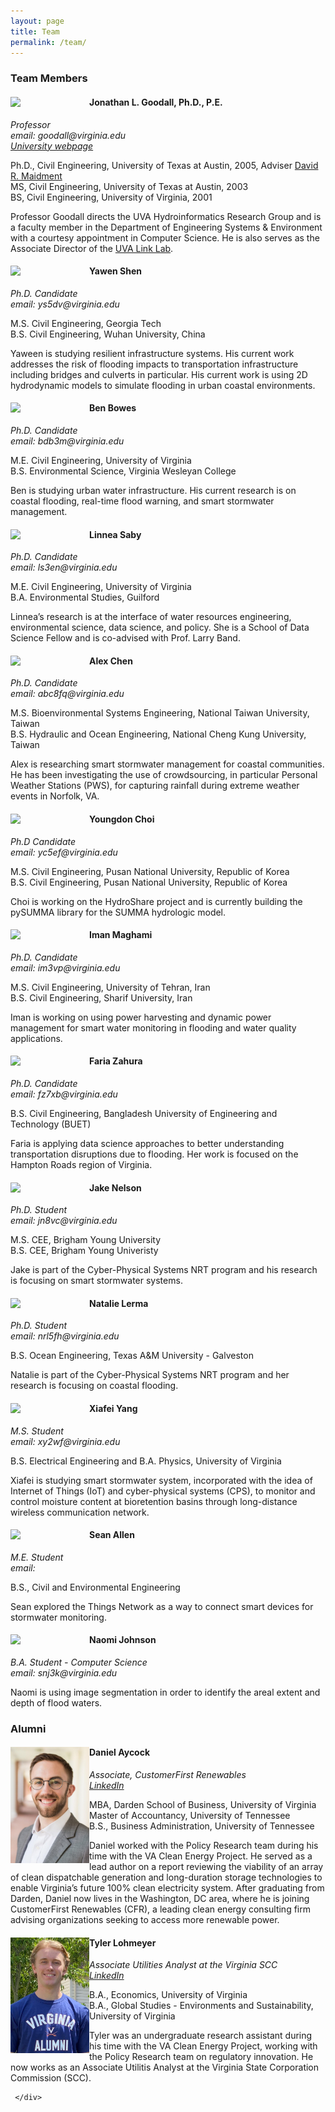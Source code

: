 ```yaml
---
layout: page
title: Team
permalink: /team/
---
```


<div class="container-fluid">
     <div class="row">
       <div id="gridid" class="col-sm-12">
 <h3>Team Members</h3>

<div class="row">

 <div class="col-sm-6 clearfix">
   <p><img src="/images/teampic/goodall.jpg" class="img-responsive" width="25%" style="float: left" /></p>
   <h4>Jonathan L. Goodall, Ph.D., P.E.</h4>
   <p><i>Professor<br />email: goodall@virginia.edu <br /> <a href="https://engineering.virginia.edu/faculty/jonathan-l-goodall">University webpage</a> </i></p>

   <p> Ph.D., Civil Engineering, University of Texas at Austin, 2005, Adviser <a href="http://www.caee.utexas.edu/prof/maidment/CAEE/maidment.htm">David R. Maidment</a> <br />
 MS, Civil Engineering, University of Texas at Austin, 2003 <br />
 BS, Civil Engineering, University of Virginia, 2001 </p>

   <p>Professor Goodall directs the UVA Hydroinformatics Research Group and is a faculty member in the Department of Engineering Systems &amp; Environment with a courtesy appointment in Computer Science. He is also serves as the Associate Director of the <a href="http://linklab.virginia.edu">UVA Link Lab</a>. </p>
 </div>

 <div class="col-sm-6 clearfix">
   <p><img src="/images/teampic/Yawen-1.jpg" class="img-responsive" width="25%" style="float: left" /></p>
   <h4>Yawen Shen</h4>
   <p><i>Ph.D. Candidate<br />email: ys5dv@virginia.edu</i></p>

   <p> M.S. Civil Engineering, Georgia Tech <br />
 B.S. Civil Engineering, Wuhan University, China </p>

   <p>Yaween is studying resilient infrastructure systems. His current work addresses the risk of flooding impacts to transportation infrastructure including bridges and culverts in particular. His current work is using 2D hydrodynamic models to simulate flooding in urban coastal environments. </p>
 </div>

</div>

<div class="row">

 <div class="col-sm-6 clearfix">
   <p><img src="/images/teampic/bowes-1.jpg" class="img-responsive" width="25%" style="float: left" /></p>
   <h4>Ben Bowes</h4>
   <p><i>Ph.D. Candidate<br />email: bdb3m@virginia.edu</i></p>

   <p> M.E. Civil Engineering, University of Virginia <br />
 B.S. Environmental Science, Virginia Wesleyan College </p>

   <p>Ben is studying urban water infrastructure. His current research is on coastal flooding, real-time flood warning, and smart stormwater management. </p>
 </div>

 <div class="col-sm-6 clearfix">
   <p><img src="/images/teampic/saby.jpg" class="img-responsive" width="25%" style="float: left" /></p>
   <h4>Linnea Saby</h4>
   <p><i>Ph.D. Candidate<br />email: ls3en@virginia.edu</i></p>

   <p> M.E. Civil Engineering, University of Virginia <br />
 B.A. Environmental Studies, Guilford </p>

   <p>Linnea’s research is at the interface of water resources engineering, environmental science, data science, and policy. She is a School of Data Science Fellow and is co-advised with Prof. Larry Band. </p>
 </div>

</div>

<div class="row">

 <div class="col-sm-6 clearfix">
   <p><img src="/images/teampic/chen.jpg" class="img-responsive" width="25%" style="float: left" /></p>
   <h4>Alex Chen</h4>
   <p><i>Ph.D. Candidate<br />email: abc8fq@virginia.edu</i></p>

   <p> M.S. Bioenvironmental Systems Engineering, National Taiwan University, Taiwan <br />
 B.S. Hydraulic and Ocean Engineering, National Cheng Kung University, Taiwan </p>

   <p>Alex is researching smart stormwater management for coastal communities. He has been investigating the use of crowdsourcing, in particular Personal Weather Stations (PWS), for capturing rainfall during extreme weather events in Norfolk, VA. </p>
 </div>

 <div class="col-sm-6 clearfix">
   <p><img src="/images/teampic/choi.png" class="img-responsive" width="25%" style="float: left" /></p>
   <h4>Youngdon Choi</h4>
   <p><i>Ph.D Candidate<br />email: yc5ef@virginia.edu</i></p>

   <p> M.S. Civil Engineering, Pusan National University, Republic of Korea <br />
 B.S. Civil Engineering, Pusan National University, Republic of Korea </p>

   <p>Choi is working on the HydroShare project and is currently building the pySUMMA library for the SUMMA hydrologic model. </p>
 </div>

</div>

<div class="row">

 <div class="col-sm-6 clearfix">
   <p><img src="/images/teampic/maghami.jpg" class="img-responsive" width="25%" style="float: left" /></p>
   <h4>Iman Maghami</h4>
   <p><i>Ph.D. Candidate<br />email: im3vp@virginia.edu</i></p>

   <p> M.S. Civil Engineering, University of Tehran, Iran <br />
 B.S. Civil Engineering, Sharif University, Iran </p>

   <p>Iman is working on using power harvesting and dynamic power management for smart water monitoring in flooding and water quality applications. </p>
 </div>

 <div class="col-sm-6 clearfix">
   <p><img src="/images/teampic/zahura.jpg" class="img-responsive" width="25%" style="float: left" /></p>
   <h4>Faria Zahura</h4>
   <p><i>Ph.D. Candidate<br />email: fz7xb@virginia.edu</i></p>

   <p>B.S. Civil Engineering, Bangladesh University of Engineering and Technology (BUET) </p>

   <p>Faria is applying data science approaches to better understanding transportation disruptions due to flooding. Her work is focused on the Hampton Roads region of Virginia. </p>
 </div>

</div>

<div class="row">

 <div class="col-sm-6 clearfix">
   <p><img src="/images/teampic/nelson.jpg" class="img-responsive" width="25%" style="float: left" /></p>
   <h4>Jake Nelson</h4>
   <p><i>Ph.D. Student<br />email: jn8vc@virginia.edu</i></p>

   <p> M.S. CEE, Brigham Young University <br />
 B.S. CEE, Brigham Young Univeristy </p>

   <p>Jake is part of the Cyber-Physical Systems NRT program and his research is focusing on smart stormwater systems. </p>
 </div>

 <div class="col-sm-6 clearfix">
   <p><img src="/images/teampic/lerma.jpg" class="img-responsive" width="25%" style="float: left" /></p>
   <h4>Natalie Lerma</h4>
   <p><i>Ph.D. Student<br />email: nrl5fh@virginia.edu</i></p>

   <p>B.S. Ocean Engineering, Texas A&amp;M University - Galveston </p>

   <p>Natalie is part of the Cyber-Physical Systems NRT program and her research is focusing on coastal flooding. </p>
 </div>

</div>

<div class="row">

 <div class="col-sm-6 clearfix">
   <p><img src="/images/teampic/yang.jpg" class="img-responsive" width="25%" style="float: left" /></p>
   <h4>Xiafei Yang</h4>
   <p><i>M.S. Student<br />email: xy2wf@virginia.edu</i></p>

   <p>B.S. Electrical Engineering and B.A. Physics, University of Virginia </p>

   <p>Xiafei is studying smart stormwater system, incorporated with the idea of Internet of Things (IoT) and cyber-physical systems (CPS), to monitor and control moisture content at bioretention basins through long-distance wireless communication network. </p>
 </div>

 <div class="col-sm-6 clearfix">
   <p><img src="/images/teampic/Allen.jpg" class="img-responsive" width="25%" style="float: left" /></p>
   <h4>Sean Allen</h4>
   <p><i>M.E. Student<br />email: </i></p>

   <p>B.S., Civil and Environmental Engineering </p>

   <p>Sean explored the Things Network as a way to connect smart devices for stormwater monitoring. </p>
 </div>

</div>

<div class="row">

 <div class="col-sm-6 clearfix">
   <p><img src="/images/teampic/johnson.jpg" class="img-responsive" width="25%" style="float: left" /></p>
   <h4>Naomi Johnson</h4>
   <p><i>B.A. Student - Computer Science<br />email: snj3k@virginia.edu</i></p>

   <p>Naomi is using image segmentation in order to identify the areal extent and depth of flood waters. </p>
 </div>

</div>

<h3 id="alumni">Alumni</h3>

<div class="row">

<div class="col-sm-6 clearfix">
  <p><img src="images/teampic/Aycock.JPG" class="img-responsive" width="25%" style="float: left" /></p>
  <h4>Daniel Aycock</h4>
  <p><i>Associate, CustomerFirst Renewables<br /> <a href="https://www.linkedin.com/in/danielaycock/">LinkedIn</a></i></p>
  <p> MBA, Darden School of Business, University of Virginia </a> <br />
Master of Accountancy, University of Tennessee<br />
B.S., Business Administration, University of Tennessee</p>

  <p> Daniel worked with the Policy Research team during his time with the VA Clean Energy Project. He served as a lead author on a report reviewing the viability of an array of clean dispatchable generation and long-duration storage technologies to enable Virginia’s future 100% clean electricity system. After graduating from Darden, Daniel now lives in the Washington, DC area, where he is joining CustomerFirst Renewables (CFR), a leading clean energy consulting firm advising organizations seeking to access more renewable power. </p>
</div>

<div class="col-sm-6 clearfix">
  <p><img src="images/teampic/Lohmeyer.JPG" class="img-responsive" width="25%" style="float: left" /></p>
  <h4>Tyler Lohmeyer</h4>
  <p><i>Associate Utilities Analyst at the Virginia SCC<br /> <a href="https://www.linkedin.com/in/tyler-lohmeyer-7a2a26147/">LinkedIn</a></i></p>
  <p> B.A., Economics, University of Virginia <br />
	B.A., Global Studies - Environments and Sustainability, University of Virginia</p>

  <p> Tyler was an undergraduate research assistant during his time with the VA Clean Energy Project, working with the Policy Research team on regulatory innovation. He now works as an Associate Utilitis Analyst at the Virginia State Corporation Commission (SCC). </p>
 </div>

</div>


</div>

     </div>
   </div>
